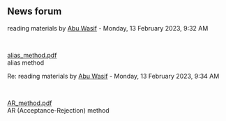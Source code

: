 <h2>News forum</h2><a href="https://moodle.cse.buet.ac.bd/user/view.php?id=40&course=761"></a>
reading materials
by <a href="https://moodle.cse.buet.ac.bd/user/view.php?id=40&course=761">Abu Wasif</a> - Monday, 13 February 2023, 9:32 AM


 

<a href="file%5Calias_method.pdf"></a> <a href="file%5Calias_method.pdf">alias_method.pdf</a><br />
alias method<br />





<a href="https://moodle.cse.buet.ac.bd/user/view.php?id=40&course=761"></a>
Re: reading materials
by <a href="https://moodle.cse.buet.ac.bd/user/view.php?id=40&course=761">Abu Wasif</a> - Monday, 13 February 2023, 9:34 AM


 

<a href="file%5CAR_method.pdf"></a> <a href="file%5CAR_method.pdf">AR_method.pdf</a><br />
AR (Acceptance-Rejection) method<br />








